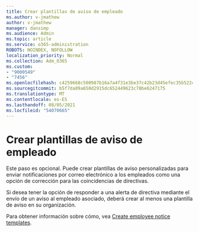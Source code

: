 ```yaml
---
title: Crear plantillas de aviso de empleado
ms.author: v-jmathew
author: v-jmathew
manager: dansimp
ms.audience: Admin
ms.topic: article
ms.service: o365-administration
ROBOTS: NOINDEX, NOFOLLOW
localization_priority: Normal
ms.collection: Adm_O365
ms.custom:
- "9000549"
- "7456"
ms.openlocfilehash: c4259668c500987b16a7a4f31e3be37c42b23d45efec35b522c95213680299f3
ms.sourcegitcommit: b5f7da89a650d2915dc652449623c78be6247175
ms.translationtype: MT
ms.contentlocale: es-ES
ms.lasthandoff: 08/05/2021
ms.locfileid: "54070665"
---
```

# <a name="create-employee-notice-templates"></a>Crear plantillas de aviso de empleado

Este paso es opcional. Puede crear plantillas de aviso personalizadas para enviar notificaciones por correo electrónico a los empleados como una opción de corrección para las coincidencias de directivas.

Si desea tener la opción de responder a una alerta de directiva mediante el envío de un aviso al empleado asociado, deberá crear al menos una plantilla de aviso en su organización.

Para obtener información sobre cómo, vea [Create employee notice templates](https://go.microsoft.com/fwlink/?linkid=2129080).
